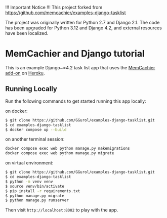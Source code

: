 !!! Important Notice !!!
This project forked from https://github.com/memcachier/examples-django-tasklist

The project was originally written for Python 2.7 and Django 2.1. The code has been upgraded for Python 3.12 and Django 4.2, and external resources have been localized.



# MemCachier and Django tutorial

This is an example Django~=4.2 task list app that
uses the [MemCachier add-on](https://addons.heroku.com/memcachier) on
[Heroku](http://www.heroku.com/). 



## Running Locally

Run the following commands to get started running this app locally:


on docker:
```sh
$ git clone https://github.com/GGurol/examples-django-tasklist.git
$ cd examples-django-tasklist
$ docker compose up --build
```

on another terminal session:
```sh
docker compose exec web python manage.py makemigrations
docker compose exec web python manage.py migrate
```


on virtual environment:
```sh
$ git clone https://github.com/GGurol/examples-django-tasklist.git
$ cd examples-django-tasklist
$ python -m venv venv
$ source venv/bin/activate
$ pip install -r requirements.txt
$ python manage.py migrate
$ python manage.py runserver
```

Then visit `http://localhost:8002` to play with the app.

